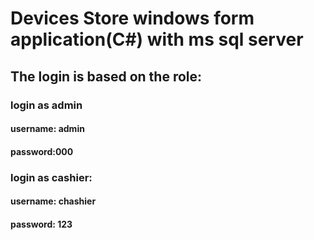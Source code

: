 # Devices Store windows form application(C#) with ms sql server
## The login is based on the role:
### login as admin
#### username: admin
#### password:000
### login as cashier:
#### username: chashier
#### password: 123

